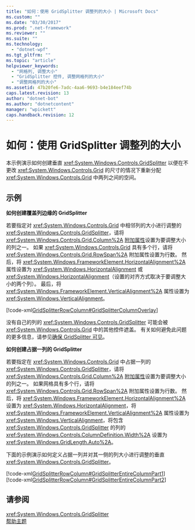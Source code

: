 ```yaml
---
title: "如何：使用 GridSplitter 调整列的大小 | Microsoft Docs"
ms.custom: ""
ms.date: "03/30/2017"
ms.prod: ".net-framework"
ms.reviewer: ""
ms.suite: ""
ms.technology: 
  - "dotnet-wpf"
ms.tgt_pltfrm: ""
ms.topic: "article"
helpviewer_keywords: 
  - "网格列, 调整大小"
  - "GridSplitter 控件, 调整网格列的大小"
  - "调整网格列的大小"
ms.assetid: 47b20fe6-7adc-4aa6-9693-b4e184eef74b
caps.latest.revision: 13
author: "dotnet-bot"
ms.author: "dotnetcontent"
manager: "wpickett"
caps.handback.revision: 12
---
```

# 如何：使用 GridSplitter 调整列的大小
本示例演示如何创建垂直 <xref:System.Windows.Controls.GridSplitter> 以便在不更改 <xref:System.Windows.Controls.Grid> 的尺寸的情况下重新分配 <xref:System.Windows.Controls.Grid> 中两列之间的空间。  
  
## 示例  
 **如何创建覆盖列边缘的 GridSplitter**  
  
 若要指定对 <xref:System.Windows.Controls.Grid> 中相邻列的大小进行调整的 <xref:System.Windows.Controls.GridSplitter>，请将 <xref:System.Windows.Controls.Grid.Column%2A> [附加属性](GTMT)设置为要调整大小的列之一。  如果 <xref:System.Windows.Controls.Grid> 具有多个行，请将 <xref:System.Windows.Controls.Grid.RowSpan%2A> 附加属性设置为行数。  然后，将 <xref:System.Windows.FrameworkElement.HorizontalAlignment%2A> 属性设置为 <xref:System.Windows.HorizontalAlignment> 或 <xref:System.Windows.HorizontalAlignment>（设置的对齐方式取决于要调整大小的两个列）。  最后，将 <xref:System.Windows.FrameworkElement.VerticalAlignment%2A> 属性设置为 <xref:System.Windows.VerticalAlignment>。  
  
 [!code-xml[GridSplitterRowColumn#GridSplitterColumnOverlay](../../../../samples/snippets/csharp/VS_Snippets_Wpf/GridSplitterRowColumn/CS/Window1.xaml#gridsplittercolumnoverlay)]  
  
 没有自己的列的 <xref:System.Windows.Controls.GridSplitter> 可能会被 <xref:System.Windows.Controls.Grid> 中的其他控件遮盖。  有关如何避免此问题的更多信息，请参见[确保 GridSplitter 可见](../../../../docs/framework/wpf/controls/how-to-make-sure-that-a-gridsplitter-is-visible.md)。  
  
 **如何创建占据一列的 GridSplitter**  
  
 若要指定在 <xref:System.Windows.Controls.Grid> 中占据一列的 <xref:System.Windows.Controls.GridSplitter>，请将 <xref:System.Windows.Controls.Grid.Column%2A> [附加属性](GTMT)设置为要调整大小的列之一。  如果网格具有多个行，请将 <xref:System.Windows.Controls.Grid.RowSpan%2A> 附加属性设置为行数。  然后，将 <xref:System.Windows.FrameworkElement.HorizontalAlignment%2A> 设置为 <xref:System.Windows.HorizontalAlignment>，将 <xref:System.Windows.FrameworkElement.VerticalAlignment%2A> 属性设置为 <xref:System.Windows.VerticalAlignment>，将包含 <xref:System.Windows.Controls.GridSplitter> 的列的 <xref:System.Windows.Controls.ColumnDefinition.Width%2A> 设置为 <xref:System.Windows.GridLength.Auto%2A>。  
  
 下面的示例演示如何定义占据一列并对其一侧的列大小进行调整的垂直 <xref:System.Windows.Controls.GridSplitter>。  
  
 [!code-xml[GridSplitterRowColumn#GridSplitterEntireColumnPart1](../../../../samples/snippets/csharp/VS_Snippets_Wpf/GridSplitterRowColumn/CS/Window1.xaml#gridsplitterentirecolumnpart1)]  
[!code-xml[GridSplitterRowColumn#GridSplitterEntireColumnPart2](../../../../samples/snippets/csharp/VS_Snippets_Wpf/GridSplitterRowColumn/CS/Window1.xaml#gridsplitterentirecolumnpart2)]  
  
## 请参阅  
 <xref:System.Windows.Controls.GridSplitter>   
 [帮助主题](../../../../docs/framework/wpf/controls/gridsplitter-how-to-topics.md)